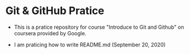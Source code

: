 # Git & GitHub Pratice 

- This is a pratice repository for course "Introduce to Git and Github" on coursera provided by Google.

- I am praticing how to write README.md (September 20, 2020)
